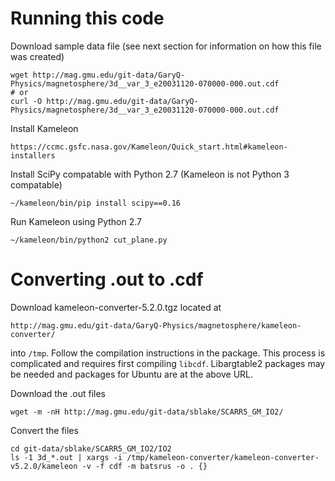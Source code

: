 # Running this code

Download sample data file (see next section for information on how this file was created)

```
wget http://mag.gmu.edu/git-data/GaryQ-Physics/magnetosphere/3d__var_3_e20031120-070000-000.out.cdf
# or
curl -O http://mag.gmu.edu/git-data/GaryQ-Physics/magnetosphere/3d__var_3_e20031120-070000-000.out.cdf
```

Install Kameleon

```
https://ccmc.gsfc.nasa.gov/Kameleon/Quick_start.html#kameleon-installers
```

Install SciPy compatable with Python 2.7 (Kameleon is not Python 3 compatable)

```
~/kameleon/bin/pip install scipy==0.16
```

Run Kameleon using Python 2.7

```
~/kameleon/bin/python2 cut_plane.py
```

# Converting .out to .cdf

Download kameleon-converter-5.2.0.tgz located at

```
http://mag.gmu.edu/git-data/GaryQ-Physics/magnetosphere/kameleon-converter/
```

into `/tmp`. Follow the compilation instructions in the package. This process is complicated and requires first compiling `libcdf`. Libargtable2 packages may be needed and packages for Ubuntu are at the above URL.

Download the .out files

```
wget -m -nH http://mag.gmu.edu/git-data/sblake/SCARR5_GM_IO2/
```

Convert the files

```
cd git-data/sblake/SCARR5_GM_IO2/IO2
ls -1 3d_*.out | xargs -i /tmp/kameleon-converter/kameleon-converter-v5.2.0/kameleon -v -f cdf -m batsrus -o . {}
```


